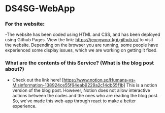 # DS4SG-WebApp

### For the website: 
-The website has been coded using HTML and CSS, and has been deployed using Github Pages. View the link: https://jeongwoo-kgi.github.io/ to visit the website. Depending on the browser you are running, some people have experienced some display issues, which we are working on getting it fixed. 
###  What are the contents of this Service? (What is the blog post about?)
- Check out the link here! [https://www.notion.so/Humans-vs-Misinformation-138924ce55f64eab9229a2c14db55f1b]
This is a notion version of the blog post. However, Notion does not allow interactive actions between the codes and the ones who are reading the blog post. So, we've made this web-app through react to make a better experience. 
